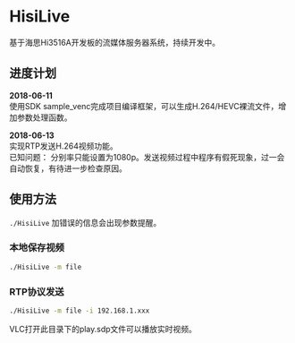 # HisiLive
基于海思Hi3516A开发板的流媒体服务器系统，持续开发中。

## 进度计划

**2018-06-11**   
使用SDK sample_venc完成项目编译框架，可以生成H.264/HEVC裸流文件，增加参数处理函数。   

**2018-06-13**   
实现RTP发送H.264视频功能。   
已知问题： 分别率只能设置为1080p。发送视频过程中程序有假死现象，过一会自动恢复，有待进一步检查原因。


## 使用方法
`./HisiLive` 加错误的信息会出现参数提醒。   
### 本地保存视频
```sh
./HisiLive -m file
```

### RTP协议发送
```sh
./HisiLive -m file -i 192.168.1.xxx 
```

VLC打开此目录下的play.sdp文件可以播放实时视频。   



